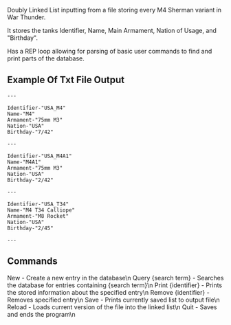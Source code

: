 Doubly Linked List inputting from a file storing every M4 Sherman variant in War Thunder.

It stores the tanks Identifier, Name, Main Armament, Nation of Usage, and "Birthday".

Has a REP loop allowing for parsing of basic user commands to find and print parts of the database.

## Example Of Txt File Output

```
---

Identifier-"USA_M4"
Name-"M4"
Armament-"75mm M3"
Nation-"USA"
Birthday-"7/42"

---

Identifier-"USA_M4A1"
Name-"M4A1"
Armament-"75mm M3"
Nation-"USA"
Birthday-"2/42"

---

Identifier-"USA_T34"
Name-"M4 T34 Calliope"
Armament-"M8 Rocket"
Nation-"USA"
Birthday-"2/45"

---

```

## Commands
New - Create a new entry in the database\n
Query {search term} - Searches the database for entries containing {search term}\n
Print {identifier} - Prints the stored information about the specified entry\n
Remove {identifier} - Removes specified entry\n
Save - Prints currently saved list to output file\n
Reload - Loads current version of the file into the linked list\n
Quit - Saves and ends the program\n
